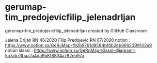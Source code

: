 # gerumap-tim_predojevicfilip_jelenadrljan
gerumap-tim_predojevicfilip_jelenadrljan created by GitHub Classroom

Jelena Drljan RN 46/2020
Filip Predojevic RN 67/2020
notion : https://www.notion.so/GeRuMap-f92b9791d9584bf6b2eb6662399143e9
notion klasni : https://www.notion.so/GeRuMap-Klasni-dijagrami-5a7ab73baa7a4da9b818834a782eb97a
